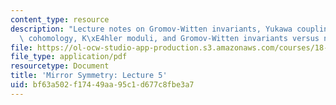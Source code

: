 ```yaml
---
content_type: resource
description: "Lecture notes on Gromov-Witten invariants, Yukawa coupling, quantum\
  \ cohomology, K\xE4hler moduli, and Gromov-Witten invariants versus numbers of curves."
file: https://ol-ocw-studio-app-production.s3.amazonaws.com/courses/18-969-topics-in-geometry-mirror-symmetry-spring-2009/bf63a502f17449aa95c1d677c8fbe3a7_MIT18_969s09_lec05.pdf
file_type: application/pdf
resourcetype: Document
title: 'Mirror Symmetry: Lecture 5'
uid: bf63a502-f174-49aa-95c1-d677c8fbe3a7
---
```

